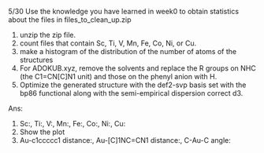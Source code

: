 5/30
Use the knowledge you have learned in week0 to obtain statistics about the files in files_to_clean_up.zip
1. unzip the zip file.
2. count files that contain Sc, Ti, V, Mn, Fe, Co, Ni, or Cu.
3. make a histogram of the distribution of the number of atoms of the structures
4. For ADOKUB.xyz, remove the solvents and replace the R groups on NHC (the C1=CN[C]N1 unit) and those on the phenyl anion with H.
5. Optimize the generated structure with the def2-svp basis set with the bp86 functional along with the semi-empirical dispersion correct d3.

Ans:
1. Sc:, Ti:, V:, Mn:, Fe:, Co:, Ni:, Cu:
2. Show the plot
3. Au-c1ccccc1 distance:, Au-[C]1NC=CN1 distance:, C-Au-C angle:
